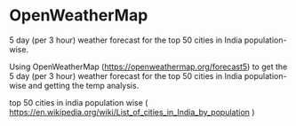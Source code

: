 # OpenWeatherMap
5 day (per 3 hour) weather forecast for the top 50 cities in India population-wise.


Using OpenWeatherMap (https://openweathermap.org/forecast5) to get the 5 day (per 3 hour) weather forecast for the top 50 cities in India population-wise and getting the temp analysis.

top 50 cities in india population wise ( https://en.wikipedia.org/wiki/List_of_cities_in_India_by_population )

